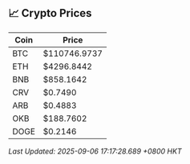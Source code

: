 ## 📈 Crypto Prices

| Coin | Price |
| ---- | ----- |
| BTC | $110746.9737 |
| ETH | $4296.8442 |
| BNB | $858.1642 |
| CRV | $0.7490 |
| ARB | $0.4883 |
| OKB | $188.7602 |
| DOGE | $0.2146 |

_Last Updated: 2025-09-06 17:17:28.689 +0800 HKT_